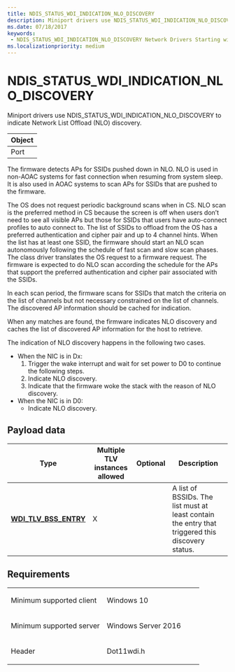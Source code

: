 ```yaml
---
title: NDIS_STATUS_WDI_INDICATION_NLO_DISCOVERY
description: Miniport drivers use NDIS_STATUS_WDI_INDICATION_NLO_DISCOVERY to indicate Network List Offload (NLO) discovery.
ms.date: 07/18/2017
keywords:
 - NDIS_STATUS_WDI_INDICATION_NLO_DISCOVERY Network Drivers Starting with Windows Vista
ms.localizationpriority: medium
---
```


# NDIS\_STATUS\_WDI\_INDICATION\_NLO\_DISCOVERY


Miniport drivers use NDIS\_STATUS\_WDI\_INDICATION\_NLO\_DISCOVERY to indicate Network List Offload (NLO) discovery.

| Object |
|--------|
| Port   |

 

The firmware detects APs for SSIDs pushed down in NLO. NLO is used in non-AOAC systems for fast connection when resuming from system sleep. It is also used in AOAC systems to scan APs for SSIDs that are pushed to the firmware.

The OS does not request periodic background scans when in CS. NLO scan is the preferred method in CS because the screen is off when users don’t need to see all visible APs but those for SSIDs that users have auto-connect profiles to auto connect to. The list of SSIDs to offload from the OS has a preferred authentication and cipher pair and up to 4 channel hints. When the list has at least one SSID, the firmware should start an NLO scan autonomously following the schedule of fast scan and slow scan phases. The class driver translates the OS request to a firmware request. The firmware is expected to do NLO scan according the schedule for the APs that support the preferred authentication and cipher pair associated with the SSIDs.

In each scan period, the firmware scans for SSIDs that match the criteria on the list of channels but not necessary constrained on the list of channels. The discovered AP information should be cached for indication.

When any matches are found, the firmware indicates NLO discovery and caches the list of discovered AP information for the host to retrieve.

The indication of NLO discovery happens in the following two cases.

-   When the NIC is in Dx:
    1.  Trigger the wake interrupt and wait for set power to D0 to continue the following steps.
    2.  Indicate NLO discovery.
    3.  Indicate that the firmware woke the stack with the reason of NLO discovery.
-   When the NIC is in D0:
    -   Indicate NLO discovery.

## Payload data


| Type                                                   | Multiple TLV instances allowed | Optional | Description                                                                                      |
|--------------------------------------------------------|--------------------------------|----------|--------------------------------------------------------------------------------------------------|
| [**WDI\_TLV\_BSS\_ENTRY**](./wdi-tlv-bss-entry.md) | X                              |          | A list of BSSIDs. The list must at least contain the entry that triggered this discovery status. |

 

## Requirements

<table>
<colgroup>
<col width="50%" />
<col width="50%" />
</colgroup>
<tbody>
<tr class="odd">
<td><p>Minimum supported client</p></td>
<td><p>Windows 10</p></td>
</tr>
<tr class="even">
<td><p>Minimum supported server</p></td>
<td><p>Windows Server 2016</p></td>
</tr>
<tr class="odd">
<td><p>Header</p></td>
<td>Dot11wdi.h</td>
</tr>
</tbody>
</table>

 

